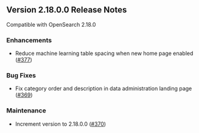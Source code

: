 ## Version 2.18.0.0 Release Notes

Compatible with OpenSearch 2.18.0


### Enhancements

* Reduce machine learning table spacing when new home page enabled ([#377](https://github.com/opensearch-project/ml-commons-dashboards/pull/377))

### Bug Fixes
* Fix category order and description in data administration landing page ([#369](https://github.com/opensearch-project/ml-commons-dashboards/pull/369))

### Maintenance
* Increment version to 2.18.0.0 ([#370](https://github.com/opensearch-project/ml-commons-dashboards/pull/370))